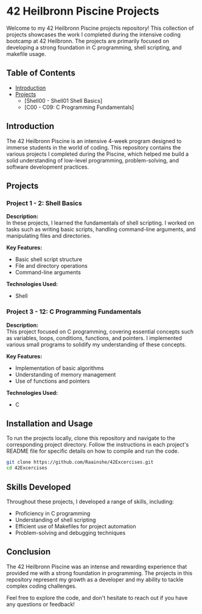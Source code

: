 # 42 Heilbronn Piscine Projects

Welcome to my 42 Heilbronn Piscine projects repository! This collection of projects showcases the work I completed during the intensive coding bootcamp at 42 Heilbronn. The projects are primarily focused on developing a strong foundation in C programming, shell scripting, and makefile usage.

## Table of Contents

- [Introduction](#introduction)
- [Projects](#projects)
  - [Shell00 - Shell01 Shell Basics]
  - [C00 - C09: C Programming Fundamentals]

## Introduction

The 42 Heilbronn Piscine is an intensive 4-week program designed to immerse students in the world of coding. This repository contains the various projects I completed during the Piscine, which helped me build a solid understanding of low-level programming, problem-solving, and software development practices.

## Projects

### Project 1 - 2: Shell Basics

**Description:**  
In these projects, I learned the fundamentals of shell scripting. I worked on tasks such as writing basic scripts, handling command-line arguments, and manipulating files and directories.

**Key Features:**
- Basic shell script structure
- File and directory operations
- Command-line arguments

**Technologies Used:**  
- Shell

### Project 3 - 12: C Programming Fundamentals

**Description:**  
This project focused on C programming, covering essential concepts such as variables, loops, conditions, functions, and pointers. I implemented various small programs to solidify my understanding of these concepts.

**Key Features:**
- Implementation of basic algorithms
- Understanding of memory management
- Use of functions and pointers

**Technologies Used:**  
- C

## Installation and Usage

To run the projects locally, clone this repository and navigate to the corresponding project directory. Follow the instructions in each project's README file for specific details on how to compile and run the code.

```bash
git clone https://github.com/Raainshe/42Excercises.git
cd 42Excercises
```

## Skills Developed

Throughout these projects, I developed a range of skills, including:

- Proficiency in C programming
- Understanding of shell scripting
- Efficient use of Makefiles for project automation
- Problem-solving and debugging techniques

## Conclusion

The 42 Heilbronn Piscine was an intense and rewarding experience that provided me with a strong foundation in programming. The projects in this repository represent my growth as a developer and my ability to tackle complex coding challenges.

Feel free to explore the code, and don't hesitate to reach out if you have any questions or feedback!
